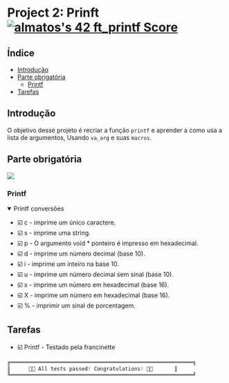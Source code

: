 # Project 2: Prinft <a href="https://github.com/JaeSeoKim/badge42"><img src="https://badge42.vercel.app/api/v2/cla88p9vf00110fmd8v1byjg9/project/2880861" alt="almatos's 42 ft_printf Score" /></a>

## Índice

- [Introdução](#introdução)
- [Parte obrigatória](#parte-obrigatória)
  - [Printf](#printf)
- [Tarefas](#tarefas)

## Introdução

O objetivo desse projeto é recriar a função `printf` e aprender a como usa a lista de argumentos, Usando `va_arg` e suas `macros`.

## Parte obrigatória
<img src="https://fv9-5.failiem.lv/thumb_show.php?i=zzswy5thk&download_checksum=7c62a80aa4bca2d610a5427120fa542f9552cefc&download_timestamp=1668862018" />
</div>

### Printf

<details open>
<summary> Printf conversões </summary>

- :ballot_box_with_check: c - imprime um único caractere.
- :ballot_box_with_check: s - imprime uma string.
- :ballot_box_with_check: p - O argumento void * ponteiro é impresso em hexadecimal.
- :ballot_box_with_check: d - imprime um número decimal (base 10).
- :ballot_box_with_check: i - imprime um inteiro na base 10.
- :ballot_box_with_check: u - imprime um número decimal sem sinal (base 10).
- :ballot_box_with_check: x - imprime um número em hexadecimal (base 16).
- :ballot_box_with_check: X - imprime um número em hexadecimal (base 16).
- :ballot_box_with_check: % - imprimir um sinal de porcentagem.

</details>

## Tarefas

- :ballot_box_with_check: Printf - Testado pela francinette

```c
╔═══════════════════════════════════════════════════════════╗
║      🎉🥳 All tests passed! Congratulations! 🥳🎉       ║
╚═══════════════════════════════════════════════════════════╝
```
